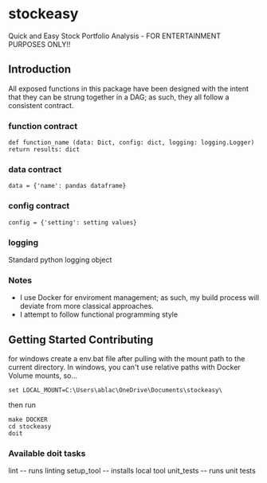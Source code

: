 # stockeasy
Quick and Easy Stock Portfolio Analysis - FOR ENTERTAINMENT PURPOSES ONLY!!

## Introduction
All exposed functions in this package have been designed with the intent that they can be strung together in a DAG; as such, they all follow a consistent contract.

### function contract
```
def function_name (data: Dict, config: dict, logging: logging.Logger)
return results: dict
```

### data contract
```
data = {'name': pandas dataframe}
```

### config contract
```
config = {'setting': setting values}
```

### logging
Standard python logging object


### Notes
- I use Docker for enviroment management; as such, my build process will deviate from more classical approaches.
- I attempt to follow functional programming style

## Getting Started Contributing
for windows create a env.bat file after pulling with the mount path to the current directory. In windows, you can't use relative paths with Docker Volume mounts, so...

```
set LOCAL_MOUNT=C:\Users\ablac\OneDrive\Documents\stockeasy\
```

then run

```
make DOCKER
cd stockeasy
doit
```

### Available doit tasks
lint            -- runs linting
setup_tool      -- installs local tool
unit_tests      -- runs unit tests
